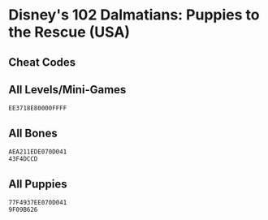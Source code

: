 # Disney's 102 Dalmatians: Puppies to the Rescue (USA)

## Cheat Codes

## All Levels/Mini-Games

```
EE3718E80000FFFF

```

## All Bones

```
AEA211EDE070D041
43F4DCCD

```

## All Puppies

```
77F4937EE070D041
9F09B626

```

